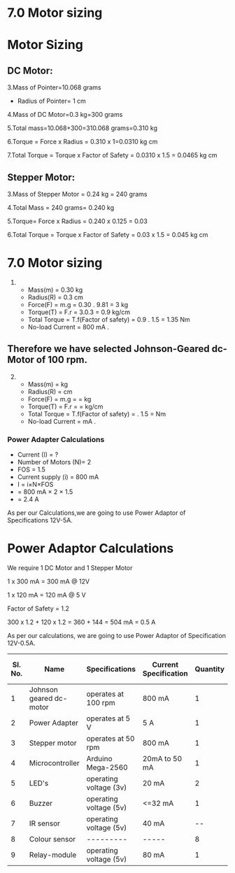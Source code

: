 # ****7.0 Motor sizing****

# ****Motor Sizing****
## DC Motor:


3.Mass of Pointer=10.068 grams


* Radius of Pointer= 1 cm



4.Mass of DC Motor=0.3 kg=300 grams

 
5.Total mass=10.068+300=310.068 grams=0.310 kg



6.Torque = Force x Radius
       = 0.310 x 1=0.0310 kg  cm

7.Total Torque = Torque x Factor of Safety
             = 0.0310 x 1.5
             = 0.0465 kg cm

## Stepper Motor: 


3.Mass of Stepper Motor = 0.24 kg = 240 grams

4.Total Mass = 240 grams= 0.240 kg

5.Torque= Force x Radius
      = 0.240 x 0.125 
      = 0.03

6.Total Torque = Torque x Factor of Safety
             = 0.03 x 1.5
             = 0.045 kg cm
# ****7.0 Motor sizing****
1) * Mass(m) = 0.30 kg 
   * Radius(R) = 0.3 cm
   * Force(F) = m.g =  0.30 . 9.81 = 3 kg
   * Torque(T) = F.r = 3.0.3 = 0.9 kg/cm
   * Total Torque = T.f(Factor of safety) = 0.9 . 1.5 = 1.35 Nm
   * No-load Current = 800 mA .

## Therefore we have selected Johnson-Geared dc-Motor of 100 rpm.

2) * Mass(m) =   kg 
   * Radius(R) =   cm
   * Force(F) = m.g =  =  kg
   * Torque(T) = F.r =    =   kg/cm
   * Total Torque = T.f(Factor of safety) =   . 1.5 =  Nm
   * No-load Current =   mA .

### Power Adapter Calculations ###

   * Current (I) = ?
   * Number of Motors (N)= 2
   * FOS = 1.5
   * Current supply (i) = 800 mA
   * I = i×N×FOS
   *   = 800 mA × 2 × 1.5
   *   = 2.4 A

As per our Calculations,we are going to use Power Adaptor of Specifications 12V-5A.
# ****Power Adaptor Calculations****
We require 1 DC Motor and 1 Stepper Motor

1 x 300 mA = 300 mA @ 12V


1 x 120 mA = 120 mA @ 5 V  

Factor of Safety = 1.2

300 x 1.2 + 120 x 1.2 = 360 + 144 = 504 mA = 0.5 A 


As per our calculations, we are going to use Power Adaptor of Specification 12V-0.5A.


|Sl. No.|   Name   |    Specifications    |  Current Specification  | Quantity | Weight (In grams) |
|-------|----------|----------------------|-------------------------|----------|-------------------|
|   1   |   Johnson geared dc-motor   |    operates at 100 rpm    |   800 mA  | 1 | 300 |
|   2   |   Power Adapter   |    operates at 5 V    |   5 A  | 1 | -- |
|   3   |   Stepper motor   |    operates at 50 rpm    |   800 mA  | 1 | -- |
|   4   |   Microcontroller   |    Arduino Mega-2560    |   20mA to 50 mA  | 1 | 37 |
|   5   |   LED's   |    operating voltage (3v)    |   20 mA  | 2 | 2 |
|   6   |   Buzzer   |    operating voltage (5v)    |   <=32 mA  | 1 | -- |
|   7   |   IR sensor   |    operating voltage (5v)    |   40 mA  | -- | 50 |
|   8   |   Colour sensor   |    ---------    |   -----  | 8 | 2 |
|   9   |   Relay-module   |    operating voltage (5v)    |   80 mA  | 1 | -- |








